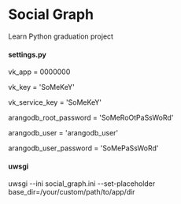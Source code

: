 # Social Graph
Learn Python graduation project

#### settings.py

vk_app = 0000000

vk_key = 'SoMeKeY'

vk_service_key = 'SoMeKeY'

arangodb_root_password = 'SoMeRoOtPaSsWoRd'

arangodb_user = 'arangodb_user'

arangodb_user_password = 'SoMePaSsWoRd'

#### uwsgi

uwsgi --ini social_graph.ini --set-placeholder base_dir=/your/custom/path/to/app/dir
